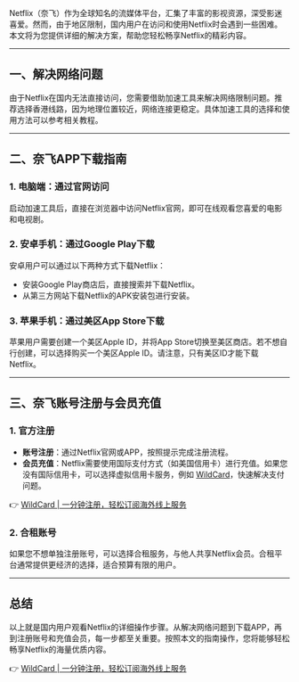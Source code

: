 Netflix（奈飞）作为全球知名的流媒体平台，汇集了丰富的影视资源，深受影迷喜爱。然而，由于地区限制，国内用户在访问和使用Netflix时会遇到一些困难。本文将为您提供详细的解决方案，帮助您轻松畅享Netflix的精彩内容。

---

## 一、解决网络问题

由于Netflix在国内无法直接访问，您需要借助加速工具来解决网络限制问题。推荐选择香港线路，因为地理位置较近，网络连接更稳定。具体加速工具的选择和使用方法可以参考相关教程。

---

## 二、奈飞APP下载指南

### 1. 电脑端：通过官网访问
启动加速工具后，直接在浏览器中访问Netflix官网，即可在线观看您喜爱的电影和电视剧。

### 2. 安卓手机：通过Google Play下载
安卓用户可以通过以下两种方式下载Netflix：
- 安装Google Play商店后，直接搜索并下载Netflix。
- 从第三方网站下载Netflix的APK安装包进行安装。

### 3. 苹果手机：通过美区App Store下载
苹果用户需要创建一个美区Apple ID，并将App Store切换至美区商店。若不想自行创建，可以选择购买一个美区Apple ID。请注意，只有美区ID才能下载Netflix。

---

## 三、奈飞账号注册与会员充值

### 1. 官方注册
- **账号注册**：通过Netflix官网或APP，按照提示完成注册流程。
- **会员充值**：Netflix需要使用国际支付方式（如美国信用卡）进行充值。如果您没有国际信用卡，可以选择虚拟信用卡服务，例如 [WildCard](https://bit.ly/bewildcard)，快速解决支付问题。

👉 [WildCard | 一分钟注册，轻松订阅海外线上服务](https://bit.ly/bewildcard)

### 2. 合租账号
如果您不想单独注册账号，可以选择合租服务，与他人共享Netflix会员。合租平台通常提供更经济的选择，适合预算有限的用户。

---

## 总结

以上就是国内用户观看Netflix的详细操作步骤。从解决网络问题到下载APP，再到注册账号和充值会员，每一步都至关重要。按照本文的指南操作，您将能够轻松畅享Netflix的海量优质内容。

👉 [WildCard | 一分钟注册，轻松订阅海外线上服务](https://bit.ly/bewildcard)